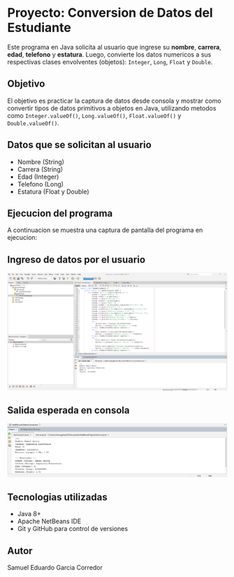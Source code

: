 # Proyecto: Conversion de Datos del Estudiante

Este programa en Java solicita al usuario que ingrese su **nombre**, **carrera**, **edad**, **telefono** y **estatura**. Luego, convierte los datos numericos a sus respectivas clases envolventes (objetos): `Integer`, `Long`, `Float` y `Double`.

## Objetivo

El objetivo es practicar la captura de datos desde consola y mostrar como convertir tipos de datos primitivos a objetos en Java, utilizando metodos como `Integer.valueOf()`, `Long.valueOf()`, `Float.valueOf()` y `Double.valueOf()`.

## Datos que se solicitan al usuario

- Nombre (String)
- Carrera (String)
- Edad (Integer)
- Telefono (Long)
- Estatura (Float y Double)

## Ejecucion del programa

A continuacion se muestra una captura de pantalla del programa en ejecucion:

## Ingreso de datos por el usuario

![Evidencia](https://github.com/Samugalaxy2615/Datos-estudiante/blob/master/Ingreso%20datos%20-%20Running.png?raw=true)

## Salida esperada en consola

![evidencia](https://github.com/Samugalaxy2615/Datos-estudiante/blob/master/Output%20-%20Datos%20estudiante.png?raw=true)

## Tecnologias utilizadas

- Java 8+
- Apache NetBeans IDE
- Git y GitHub para control de versiones

## Autor

Samuel Eduardo Garcia Corredor


